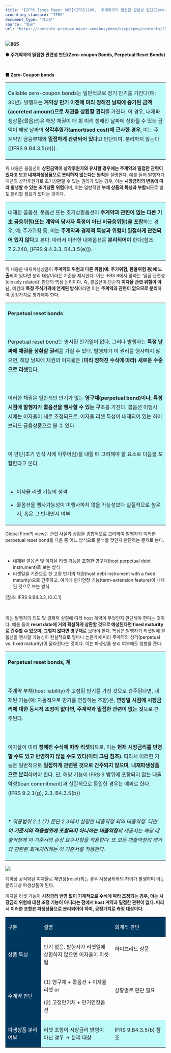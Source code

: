 ```yaml
---
title: "[IFRS Issue Paper 865]KIFRS1109,  주계약과의 밀접한 관련성 판단(Zero-coupon Bonds, Perpetual Reset Bonds)"
acounting_standard: "IFRS"
document_type: "기고문"
source: "엘곰"
url: "https://contents.premium.naver.com/busymoon/kicpakpmg/contents/250620181253572ak"
---
```

![](https://n2.news.naver.com/l.gif?type=content)**865**

**● 주계약과의 밀접한 관련성 판단(Zero-coupon Bonds, Perpetual Reset Bonds)**

​

**■ Zero-Coupon bonds**

<table style=""><tbody><tr><td colspan="3" rowspan="1" style="width: 99.99%; height: 151.0px;  background-color: #bdfbfa;"><div><p style="line-height:1.8;"><span style="">Callable zero-coupon bonds는 일반적으로 장기 만기를 가진다(예: 30년). 발행자는 </span><span style=""><b>계약상 만기 이전에 미리 정해진 날짜에 증가된 금액(accreted amount)으로 채권을 상환할 권리</b></span><span style="">를 가진다. 이 경우, 내재파생상품(콜옵션)은 해당 채권이 매 회 미리 정해진 날짜에 상환될 수 있는 금액이 해당 날짜의 </span><span style=""><b>상각후원가(amortised cost)에 근사한 경우</b></span><span style="">, 이는 주계약인 금융부채와 </span><span style=""><b>밀접하게 관련되어 있다</b></span><span style="">고 판단되며, 분리하지 않는다([IFRS 9.B4.3.5(e)]).</span></p></div></td></tr></tbody></table>

위 내용은 콜옵션이 **상환금액이 상각후원가와 유사할 경우에는 주계약과 밀접한 관련이 있다고 보고 내재파생상품으로 분리하지 않는다는 원칙**을 설명한다. 예를 들어 발행자가 매년의 상각후원가로 조기상환할 수 있는 권리가 있는 경우, 이는 **시장금리의 변동에 따라 발생할 수 있는 조기상환 위험**이며, 이는 일반적인 **부채 상품의 특성과 부합**되므로 별도 분리할 필요가 없다는 것이다.

<table style=""><tbody><tr><td colspan="3" rowspan="1" style="width: 100.0%; height: 134.0px;  background-color: #bdfbfa;"><div><p style="line-height:1.8;"><span style="">내재된 콜옵션, 풋옵션 또는 조기상환옵션이 </span><span style=""><b>주계약과 관련이 없는 다른 기초 금융위험(또는 계약의 당사자 특정이 아닌 비금융위험)을 포함</b></span><span style="">하는 경우, 예: 주가위험 등, 이는 </span><span style=""><b>주계약과 경제적 특성과 위험이 밀접하게 관련되어 있지 않다</b></span><span style="">고 본다. 따라서 이러한 내재옵션은 </span><span style=""><b>분리되어야</b></span><span style=""> 한다(참조: 7.2.240, [IFRS 9.4.3.3, B4.3.5(e)]).</span></p></div></td></tr></tbody></table>

위 내용은 내재파생상품이 **주계약의 위험과 다른 위험(예: 주가위험, 환율위험 등)에 노출**되어 있다면 분리 대상이라는 기준을 제시한다. 이는 IFRS 9에서 말하는 ‘밀접 관련성(closely related)’ 판단의 핵심 논리이다. 즉, 콜옵션이 단순히 **이자율 관련 위험이 아닌,** 예컨대 **특정 주식가격에 연계된 방식**이라면 이는 **주계약과 관련이 없으므로 분리**하여 공정가치로 평가해야 한다.

<table style=""><tbody><tr><td colspan="3" rowspan="1" style="width: 100.0%; height: 134.0px;  background-color: #bdfbfa;"><div><p style="line-height:1.8;"><span style=""><b>Perpetual reset bonds</b></span></p><p style="line-height:1.8;"><span style="">​</span></p><p style="line-height:1.8;"><span style="">Perpetual reset bond는 명시된 만기일이 없다. 그러나 발행자는 </span><span style=""><b>특정 날짜에 채권을 상환할 권리</b></span><span style="">를 가질 수 있다. 발행자가 이 권리를 행사하지 않으면, 해당 날짜에 채권의 이자율은 (</span><span style=""><b>미리 정해진 수식에 따라) 새로운 수준으로 리셋</b></span><span style="">된다.</span></p><p style="line-height:1.8;"><span style="">​</span></p><p style="line-height:1.8;"><span style="">이러한 채권은 일반적인 만기가 없는 </span><span style=""><b>영구채(perpetual bond)이나, 특정 시점에 발행자가 콜옵션을 행사할 수 있는 구</b></span><span style="">조를 가진다. 콜옵션 미행사 시에는 이자율이 새로 조정되므로, 이자율 리셋 특성이 내재되어 있는 하이브리드 금융상품으로 볼 수 있다.</span></p><p style="line-height:1.8;"><span style="">​</span></p><p style="line-height:1.8;"><span style="">이 판단(초기 인식 시에 이루어짐)을 내릴 때 고려해야 할 요소로 다음을 포함한다고 본다.</span></p><p style="line-height:1.8;"><span style="">​</span></p><ul><li><p style=""><span style="">이자율 리셋 기능의 성격</span></p></li><li><p style="line-height:1.8;"><span style="">콜옵션을 행사가능성이 미행사하지 않을 가능성보다 실질적으로 높은지, 혹은 그 반대인지 여부</span></p></li></ul></div></td></tr></tbody></table>

Global Firm의 view는 관련 사실과 상황을 종합적으로 고려하여 발행자가 이러한 perpetual reset bond를 다음 중 어느 방식으로 분석할 것인지 판단하는 문제로 본다.

​

- 내재된 콜옵션 및 이자율 리셋 기능을 포함한 영구채(host perpetual debt instrument)로 보는 방식
- 리셋일을 기준으로 한 고정 만기의 채권(host debt instrument with a fixed maturity)으로 간주하고, 여기에 만기연장 기능(term-extension feature)이 내재된 것으로 보는 방식

\[참조: IFRS 9.B4.3.3, IG.C.1\]

​

이는 발행자의 의도 및 경제적 실질에 따라 host 계약이 무엇인지 판단해야 한다는 것이다. 예를 들어 **reset date에 거의 확실하게 상환할 것으로 예상된다면 fixed maturity로 간주할 수 있으며, 그렇지 않다면 영구채**로 보아야 한다. 핵심은 발행자가 리셋일에 콜옵션을 행사할 가능성이 현실적으로 얼마나 높은가에 따라 주계약의 성격(perpetual vs. fixed maturity)이 달라진다는 것이다. 이는 파생상품 분리 여부에도 영향을 준다.

<table style=""><tbody><tr><td colspan="3" rowspan="1" style="width: 100.0%; height: 134.0px;  background-color: #bdfbfa;"><div><p style="line-height:1.8;"><span style=""><b>Perpetual reset bonds, 계</b></span></p></div><div><p style="line-height:1.8;"><span style="">​</span></p></div><div><p style="line-height:1.8;"><span style="">주계약 부채(host liability)가 고정된 만기를 가진 것으로 간주된다면, 내재된 기능(예: 자동적으로 만기를 연장하는 조항)은, </span><span style=""><b>연장일 시점에 시장금리에 대한 동시적 조정이 없다면, 주계약과 밀접한 관련이 없는 것</b></span><span style="">으로 간주된다.</span></p></div><div><p style="line-height:1.8;"><span style="">​</span></p></div><div><p style="line-height:1.8;"><span style="">이자율이 미리 </span><span style=""><b>정해진 수식에 따라 리셋</b></span><span style="">되므로, 이는 </span><span style=""><b>현재 시장금리를 반영할 수도 있고 반영하지 않을 수도 있다(아래 그림 참조).</b></span><span style=""> 따라서 이러한 기능은 일반적으로 </span><span style=""><b>밀접하게 관련된 것으로 간주되지 않으며, 내재파생상품으로 분리</b></span><span style="">하여야 한다. 단, 해당 기능이 IFRS 9 범위에 포함되지 않는 대출약정(loan commitment)과 실질적으로 동일한 경우는 예외로 한다.(IFRS 9.2.1(g), 2.3, B4.3.5(b))</span></p></div><div><p style="line-height:1.8;"><span style="">​</span></p></div><div><p style="line-height:1.8;"><span style=""><i>* 적용범위 2.1.(7) 문단 2.3에서 설명한 대출약정 외의 대출약정. 다만 </i></span><span style=""><i><b>이 기준서의 적용범위에 포함되지 아니하는 대출약정</b></i></span><span style=""><i>의 제공자는 해당 대출약정에 이 기준서의 손상 요구사항을 적용한다. 또 모든 대출약정의 제거와 관련된 회계처리에는 이 기준서를 적용한다.</i></span></p></div></td></tr></tbody></table>

![](https://scs-phinf.pstatic.net/MjAyNTA2MjBfMTM5/MDAxNzUwNDA4NTQ5Njc0.4aR9AmhRWmFYsREW4RN0ADhphbkEZ2cVHJDPITn1g-Ag.L7I7eQlHpHqi8J3jG-3JwTkPGy4596OS8Ig_XOHfmesg.PNG/image.png?type=w800)

계약상 공식화된 이자율로 재연장(reset)되는 경우 시장금리와의 차이가 발생하며 이는 분리대상 파생상품이 된다.

이자율 리셋 기능이 **시장금리 반영 없이 기계적으로 수식에 따라 조정되는 경우, 이는 시장금리 위험에 대한 조정 기능이 아니라는 점에서 host 계약과 밀접한 관련이 없다. 따라서 이러한 조항은 파생상품으로 분리되어야 하며, 공정가치로 측정 대상이다.**

<table style=""><tbody><tr><td colspan="1" rowspan="1" style="width: 22.310000000000002%; height: 40.0px;  background-color: #003960;"><div><p style=""><span style="color:#ffffff;">구분</span></p></div></td><td colspan="1" rowspan="1" style="width: 44.370000000000005%; height: 40.0px;  background-color: #003960;"><div><p style=""><span style="color:#ffffff;">설명</span></p></div></td><td colspan="1" rowspan="1" style="width: 33.34%; height: 40.0px;  background-color: #003960;"><div><p style=""><span style="color:#ffffff;">회계적 판단</span></p></div></td></tr><tr><td colspan="1" rowspan="1" style="width: 22.310000000000002%; height: 40.0px;  background-color: #003960;"><div><p style=""><span style="color:#ffffff;">상품 특성</span></p></div></td><td colspan="1" rowspan="1" style="width: 44.370000000000005%; height: 40.0px;  "><div><p style=""><span style="">만기 없음. 발행자가 리셋일에 상환하지 않으면 이자율이 리셋됨</span></p></div></td><td colspan="1" rowspan="1" style="width: 33.34%; height: 40.0px;  "><div><p style=""><span style="">하이브리드 상품</span></p></div><div><p style=""><span style="">​</span></p></div></td></tr><tr><td colspan="1" rowspan="1" style="width: 22.310000000000002%; height: 40.0px;  background-color: #003960;"><div><p style=""><span style="color:#ffffff;">주계약 판단</span></p></div></td><td colspan="1" rowspan="1" style="width: 44.370000000000005%; height: 40.0px;  "><div><p style=""><span style="">(1) 영구채 + 콜옵션 + 이자율 리셋 or</span></p></div><div><p style=""><span style="">(2) 고정만기채 + 만기연장옵션</span></p></div></td><td colspan="1" rowspan="1" style="width: 33.34%; height: 40.0px;  "><div><p style=""><span style="">상황별로 판단 필요</span></p></div><div><p style=""><span style="">​</span></p></div></td></tr><tr><td colspan="1" rowspan="1" style="width: 22.310000000000002%; height: 40.0px;  background-color: #003960;"><div><p style=""><span style="color:#ffffff;">파생상품 분리 여부</span></p></div></td><td colspan="1" rowspan="1" style="width: 44.370000000000005%; height: 40.0px;  background-color: #bdfbfa;"><div><p style=""><span style="">리셋 조항이 시장금리 반영이 아닌 경우 → </span><span style="">분리 대상</span></p></div></td><td colspan="1" rowspan="1" style="width: 33.34%; height: 40.0px;  background-color: #bdfbfa;"><div><p style=""><span style="">IFRS 9.B4.3.5(b) 참조</span></p></div></td></tr></tbody></table>

**​**